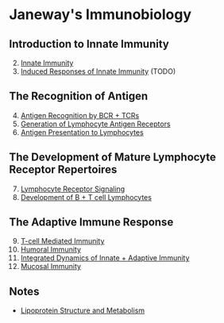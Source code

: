 Janeway's Immunobiology
===

## Introduction to Innate Immunity

2. [Innate Immunity](2_innate_immunity.md)
3. [Induced Responses of Innate Immunity]() (TODO)

## The Recognition of Antigen

4. [Antigen Recognition by BCR + TCRs](./4_antigen_recognition_by_lymphocytes.md)
5. [Generation of Lymphocyte Antigen Receptors](./5_generation_of_antigen_receptors.md)
6. [Antigen Presentation to Lymphocytes](./6_antigen_presentation.md)

## The Development of Mature Lymphocyte Receptor Repertoires

7. [Lymphocyte Receptor Signaling](7_lymphocyte_receptor_signaling.md)
8. [Development of B + T cell Lymphocytes](8_b_t_cell_development.md)

## The Adaptive Immune Response

9. [T-cell Mediated Immunity](9_t_cell_mediated_immunity.md)
10. [Humoral Immunity](./10_humoral_immune_response.md)
11. [Integrated Dynamics of Innate + Adaptive Immunity](./11_innate_adaptive_integration.md)
12. [Mucosal Immunity](./12_mucosal_immune_system.md)

## Notes

- [Lipoprotein Structure and Metabolism](./lipoproteins.md)
